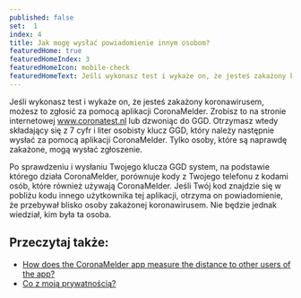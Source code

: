 ```yaml
---
published: false
set:  1
index: 4
title: Jak mogę wysłać powiadomienie innym osobom?
featuredHome: true
featuredHomeIndex: 3
featuredHomeIcon: mobile-check
featuredHomeText: Jeśli wykonasz test i wykaże on, że jesteś zakażony koronawirusem...
---
```

Jeśli wykonasz test i wykaże on, że jesteś zakażony koronawirusem, możesz to zgłosić za pomocą aplikacji CoronaMelder. Zrobisz to na stronie internetowej www.coronatest.nl lub dzwoniąc do GGD. Otrzymasz wtedy składający się z 7 cyfr i liter osobisty klucz GGD, który należy następnie wysłać za pomocą aplikacji CoronaMelder. Tylko osoby, które są naprawdę zakażone, mogą wysłać zgłoszenie.

Po sprawdzeniu i wysłaniu Twojego klucza GGD system, na podstawie którego działa CoronaMelder, porównuje kody z Twojego telefonu z kodami osób, które również używają CoronaMelder. Jeśli Twój kod znajdzie się w pobliżu kodu innego użytkownika tej aplikacji, otrzyma on powiadomienie, że przebywał blisko osoby zakażonej koronawirusem. Nie będzie jednak wiedział, kim była ta osoba. 

## Przeczytaj także:
- <a href="/{{page.lang}}/faq/2-1-hoe-meet-coronamelder-de-afstand" lang="en" hreflang="en">How does the CoronaMelder app measure the distance to other users of the app?</a> 
- <a href="/{{page.lang}}/faq/2-8-hoe-zit-het-met-mijn-privacy">Co z moją prywatnością?</a>
